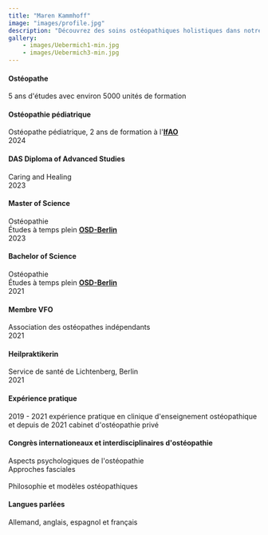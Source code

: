 ```yaml
---
title: "Maren Kammhoff"
image: "images/profile.jpg"
description: "Découvrez des soins ostéopathiques holistiques dans notre cabinet à Berlin. Spécialisés dans les douleurs chroniques, les blessures aiguës et le bien-être général, nous offrons des traitements personnalisés dans un environnement accueillant. Visitez-nous pour des services d'ostéopathie experts adaptés à vos besoins."
gallery: 
    - images/Uebermich1-min.jpg
    - images/Uebermich3-min.jpg
---
```

  
#### Ostéopathe
5 ans d'études avec environ 5000 unités de formation

#### Ostéopathie pédiatrique <br>
Ostéopathe pédiatrique, 2 ans de formation à l'**[IfAO](https://www.ifaop.com/postgraduatkurse/kursuebersicht/ "kinderosteopathische Ausbildung")** <br>
2024

#### DAS Diploma of Advanced Studies <br>
Caring and Healing <br>
2023

#### Master of Science
Ostéopathie <br> 
Études à temps plein **[OSD-Berlin](https://www.osteopathie-schule.de/ "Studium an der OSD")**  <br>
2023
  
#### Bachelor of Science  
Ostéopathie <br>
Études à temps plein **[OSD-Berlin](https://www.osteopathie-schule.de/ "Studium an der OSD")**  <br>
2021
  
#### Membre VFO
Association des ostéopathes indépendants <br>
2021
  
#### Heilpraktikerin
Service de santé de Lichtenberg, Berlin <br>
2021

#### Expérience pratique <br>
2019 - 2021 expérience pratique en clinique d'enseignement ostéopathique et depuis de 2021 cabinet d'ostéopathie privé
  
#### Congrès internationeaux et interdisciplinaires d'ostéopathie 
Aspects psychologiques de l'ostéopathie <br>
Approches fasciales <br>  
Philosophie et modèles ostéopathiques <br>

#### Langues parlées <br>
Allemand, anglais, espagnol et français